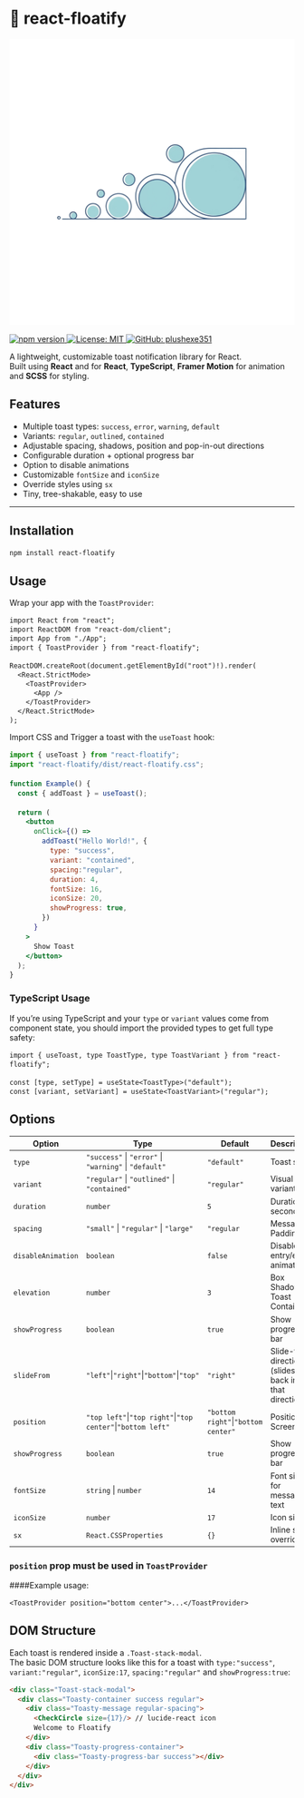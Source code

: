 # 🍞 react-floatify

<img src="./global_assets/floatify.png" src="floatify logo"/>

<a
                  href="https://www.npmjs.com/package/react-floatify"
                  target="_blank"
                  rel="noopener noreferrer"
                >
                  <img
                    src="https://img.shields.io/npm/v/react-floatify"
                    alt="npm version"
                  />
                </a>
                <a
                  href="https://opensource.org/licenses/MIT"
                  target="_blank"
                  rel="noopener noreferrer"
                >
                  <img
                    src="https://img.shields.io/badge/License-MIT-green.svg"
                    alt="License: MIT"
                  />
                </a>
                <a
                  href="https://github.com/plushexe351"
                  target="_blank"
                  rel="noopener noreferrer"
                >
                  <img
                    src="https://img.shields.io/badge/github-plushexe351-181717?logo=github"
                    alt="GitHub: plushexe351"
                  />
                </a>

A lightweight, customizable toast notification library for React.  
Built using **React** and for **React**, **TypeScript**, **Framer Motion** for animation and **SCSS** for styling.  

## Features

- Multiple toast types: `success`, `error`, `warning`, `default`  
- Variants: `regular`, `outlined`, `contained`  
- Adjustable spacing, shadows, position and pop-in-out directions
- Configurable duration + optional progress bar  
- Option to disable animations  
- Customizable `fontSize` and `iconSize`  
- Override styles using `sx`
- Tiny, tree-shakable, easy to use  

---

## Installation

```bash
npm install react-floatify
```

## Usage

Wrap your app with the `ToastProvider`:

```tsx
import React from "react";
import ReactDOM from "react-dom/client";
import App from "./App";
import { ToastProvider } from "react-floatify";

ReactDOM.createRoot(document.getElementById("root")!).render(
  <React.StrictMode>
    <ToastProvider>
      <App />
    </ToastProvider>
  </React.StrictMode>
);
```
Import CSS and Trigger a toast with the `useToast` hook:

```jsx
import { useToast } from "react-floatify";
import "react-floatify/dist/react-floatify.css";

function Example() {
  const { addToast } = useToast();

  return (
    <button
      onClick={() =>
        addToast("Hello World!", {
          type: "success",
          variant: "contained",
          spacing:"regular",
          duration: 4,
          fontSize: 16,
          iconSize: 20,
          showProgress: true,
        })
      }
    >
      Show Toast
    </button>
  );
}
```

### TypeScript Usage

If you’re using TypeScript and your `type` or `variant` values come from component state, you should import the provided types to get full type safety:

```tsx
import { useToast, type ToastType, type ToastVariant } from "react-floatify";

const [type, setType] = useState<ToastType>("default");
const [variant, setVariant] = useState<ToastVariant>("regular");
```

## Options 

| Option             | Type                                          | Default    | Description                           |
|--------------------|-----------------------------------------------|------------|---------------------------------------|
| `type`             | `"success"` \| `"error"` \| `"warning"` \| `"default"` | `"default"` | Toast style                           |
| `variant`          | `"regular"` \| `"outlined"` \| `"contained"`  | `"regular"` | Visual variant                        |
| `duration`         | `number`                                     | `5`        | Duration in seconds                   |
| `spacing`         | `"small"` \| `"regular"` \| `"large"`         | `"regular`  | Message Padding                    |
| `disableAnimation` | `boolean`                                    | `false`    | Disable entry/exit animations         |
| `elevation` | `number`                                            | `3`         | Box Shadow on Toast Container        |
| `showProgress`     | `boolean`                                    | `true`     | Show progress bar                     |
| `slideFrom`     | `"left"`\|`"right"`\|`"bottom"`\|`"top"`        | `"right"`     | Slide-from direction (slides back into that direction)                    |
| `position`     | `"top left"`\|`"top right"`\|`"top center"`\|`"bottom left"`        | `"bottom right"`\|`"bottom center"`     | Position on Screen                |
| `showProgress`     | `boolean`                                    | `true`     | Show progress bar                     |
| `fontSize`         | `string` \| `number`                         | `14`       | Font size for message text            |
| `iconSize`         | `number`                                     | `17`       | Icon size                             |
| `sx`               | `React.CSSProperties`                        | `{}`       | Inline style overrides                |

### `position` prop must be used in `ToastProvider`

####Example usage:

```tsx
<ToastProvider position="bottom center">...</ToastProvider>
```
## DOM Structure

Each toast is rendered inside a `.Toast-stack-modal`.  
The basic DOM structure looks like this for a toast with `type:"success"`, `variant:"regular"`, `iconSize:17`, `spacing:"regular"` and `showProgress:true`:

```html
<div class="Toast-stack-modal">
  <div class="Toasty-container success regular">
    <div class="Toasty-message regular-spacing">
      <CheckCircle size={17}/> // lucide-react icon
      Welcome to Floatify
    </div>
    <div class="Toasty-progress-container">
      <div class="Toasty-progress-bar success"></div>
    </div>
  </div>
</div>
```